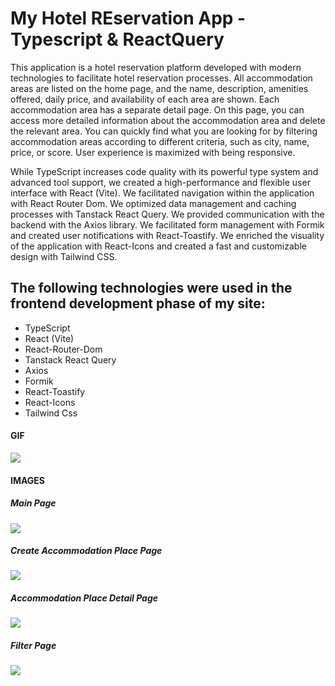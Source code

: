<h1>My Hotel REservation App - Typescript & ReactQuery </h1>

This application is a hotel reservation platform developed with modern technologies to facilitate hotel reservation processes. All accommodation areas are listed on the home page, and the name, description, amenities offered, daily price, and availability of each area are shown. Each accommodation area has a separate detail page. On this page, you can access more detailed information about the accommodation area and delete the relevant area. You can quickly find what you are looking for by filtering accommodation areas according to different criteria, such as city, name, price, or score. User experience is maximized with being responsive.

While TypeScript increases code quality with its powerful type system and advanced tool support, we created a high-performance and flexible user interface with React (Vite). We facilitated navigation within the application with React Router Dom. We optimized data management and caching processes with Tanstack React Query. We provided communication with the backend with the Axios library. We facilitated form management with Formik and created user notifications with React-Toastify. We enriched the visuality of the application with React-Icons and created a fast and customizable design with Tailwind CSS.

<h2> The following technologies were used in the frontend development phase of my site: </h2>

- TypeScript
- React (Vite)
- React-Router-Dom
- Tanstack React Query  
- Axios
- Formik
- React-Toastify
- React-Icons
- Tailwind Css


 <h4>GIF</h5>

![](/public/hotel1.gif)

<h4>IMAGES</h4>

<h5>Main Page</h5>

![](/public/main.png)

<h5>Create Accommodation Place Page</h5>

![](/public/create.png)

<h5>Accommodation Place Detail Page</h5>

![](/public/detail.png)

<h5>Filter Page</h5>

![](/public/filter.png)


